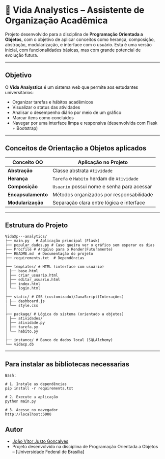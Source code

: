 # 🌱 Vida Analystics – Assistente de Organização Acadêmica

Projeto desenvolvido para a disciplina de **Programação Orientada a Objetos**, com o objetivo de aplicar conceitos como herança, composição, abstração, modularização, e interface com o usuário. Esta é uma versão inicial, com funcionalidades básicas, mas com grande potencial de evolução futura.

---

##  Objetivo

O **Vida Analystics** é um sistema web que permite aos estudantes universitários:

- Organizar tarefas e hábitos acadêmicos
- Visualizar o status das atividades
- Analisar o desempenho diário por meio de um gráfico
- Marcar itens como concluídos
- Navegar por uma interface limpa e responsiva (desenvolvida com Flask + Bootstrap)

---

##  Conceitos de Orientação a Objetos aplicados

| Conceito OO       | Aplicação no Projeto                    |
|-------------------|------------------------------------------|
| **Abstração**     | Classe abstrata `Atividade`             |
| **Herança**       | `Tarefa` e `Habito` herdam de `Atividade` |
| **Composição**    | `Usuario` possui nome e senha para acessar |
| **Encapsulamento**| Métodos organizados por responsabilidade |
| **Modularização** | Separação clara entre lógica e interface |

---

##  Estrutura do Projeto
```
VidaXp---analytics/
├── main.py   # Aplicação principal (Flask)
├── popular_dados.py # Caso queira ver o gráfico sem esperar os dias
├── Procfile # Arquivo para o Render(Futuramente)
├── README.md  # Documentação do projeto
├── requirements.txt  # Dependências
│
├── templates/ # HTML (interface com usuário)
│ ├── base.html
│ ├── criar_usuario.html
│ ├── editar_usuario.html
│ ├── index.html
│ └── login.html
│
├── static/ # CSS (customizado)/JavaScript(Interações)
| ├── dashboard.js
│ └── style.css
│
├── package/ # Lógica do sistema (orientado a objetos)
│ ├── atividades/
│ ├── atividade.py
│ ├── tarefa.py
│ └── habito.py
│
├── instance/ # Banco de dados local (SQLAlchemy)
└── vidaxp.db
```
---

## Para instalar as bibliotecas necessarias 

`Bash:`

```
# 1. Instale as dependências
pip install -r requirements.txt

# 2. Execute a aplicação
python main.py

# 3. Acesse no navegador
http://localhost:5000

```

##  Autor

- [João Vitor Justo Gonçalves](https://github.com/Jvezyk/VidaXp---analytics)  
- Projeto desenvolvido na disciplina de Programação Orientada a Objetos – [Universidade Federal de Brasília]
